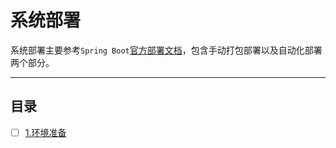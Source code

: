 系统部署
======

系统部署主要参考`Spring Boot`[官方部署文档][1]，包含手动打包部署以及自动化部署两个部分。

---

## 目录

- [ ] [1.环境准备](1.environment.md)

[1]:https://docs.spring.io/spring-boot/docs/2.7.10/reference/html/deployment.html#deployment